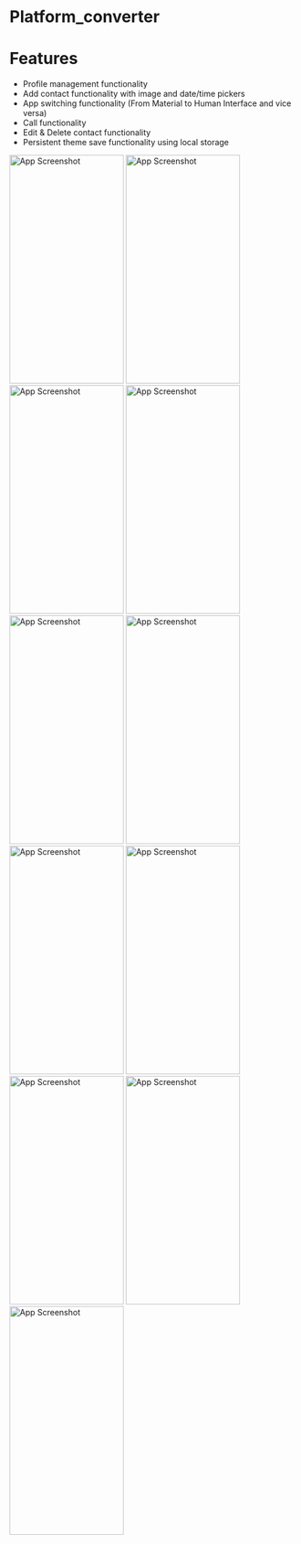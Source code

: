 # Platform_converter

# Features
- Profile management functionality
- Add contact functionality with image and date/time pickers
- App switching functionality (From Material to Human Interface and vice versa)
- Call functionality
- Edit & Delete contact functionality
- Persistent theme save functionality using local storage

<img src="https://github.com/user-attachments/assets/7dffcf28-f832-4f7e-b925-469af8d8c6da" alt="App Screenshot" width="200" height="400"/>

<img src="https://github.com/user-attachments/assets/f79c6852-29a5-45e8-a2c3-ad5fb01f0dc5" alt="App Screenshot" width="200" height="400"/>
<img src="https://github.com/user-attachments/assets/17a746ee-9f6f-4537-afec-93b878c5a441" alt="App Screenshot" width="200" height="400"/>
<img src="https://github.com/user-attachments/assets/6f7c0651-917d-4283-9d79-308367b1f754" alt="App Screenshot" width="200" height="400"/>
<img src="https://github.com/user-attachments/assets/3bd33642-aff4-479b-8c9e-2edc42267085" alt="App Screenshot" width="200" height="400"/>
<img src="https://github.com/user-attachments/assets/79c14d38-2424-4e09-9726-05d4f013a2a0" alt="App Screenshot" width="200" height="400"/>
<img src="https://github.com/user-attachments/assets/acc9de20-b897-4cbe-ad82-81b1ec4579e1" alt="App Screenshot" width="200" height="400"/>
<img src="https://github.com/user-attachments/assets/b3bba3d6-39fe-4a3f-aa86-868c5c4cbdd5" alt="App Screenshot" width="200" height="400"/>
<img src="https://github.com/user-attachments/assets/2cdc0465-33fd-458f-9464-6aa3d3fb371f" alt="App Screenshot" width="200" height="400"/>
<img src="https://github.com/user-attachments/assets/a688f909-5420-4f3b-ace6-bd064cc82e62" alt="App Screenshot" width="200" height="400"/>
<img src="https://github.com/user-attachments/assets/97c1a770-525b-4454-9864-010c3d33dfce" alt="App Screenshot" width="200" height="400"/>

